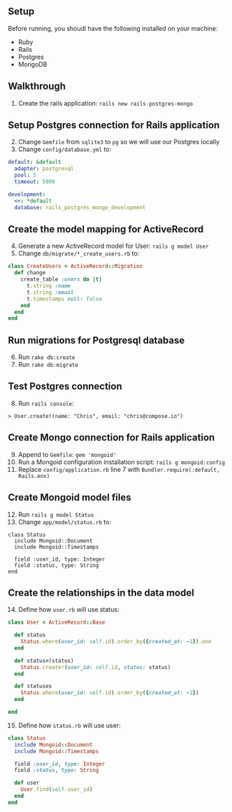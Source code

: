 ## Setup

Before running, you shoudl have the following installed on your machine:

* Ruby
* Rails
* Postgres
* MongoDB

## Walkthrough

1. Create the rails application: `rails new rails-postgres-mongo`

## Setup Postgres connection for Rails application
2. Change `Gemfile` from `sqlite3` to `pg` so we will use our Postgres locally
3. Change `config/database.yml` to:

```yaml
default: &default
  adapter: postgresql
  pool: 5
  timeout: 5000

development:
  <<: *default
  database: rails_postgres_mongo_development
```

## Create the model mapping for ActiveRecord
4. Generate a new ActiveRecord model for User: `rails g model User`
5. Change `db/migrate/*_create_users.rb` to:

```ruby
class CreateUsers < ActiveRecord::Migration
  def change
    create_table :users do |t|
      t.string :name
      t.string :email
      t.timestamps null: false
    end
  end
end
```

## Run migrations for Postgresql database
6. Run `rake db:create`
7. Run `rake db:migrate`

## Test Postgres connection
8. Run `rails console`:

```
> User.create!(name: "Chris", email: "chris@compose.io")
```

## Create Mongo connection for Rails application
9. Append to `Gemfile`: `gem 'mongoid'`
10. Run a Mongoid configuration installation script: `rails g mongoid:config`
11. Replace `config/application.rb` line 7 with `Bundler.require(:default, Rails.env)`

## Create Mongoid model files
12. Run `rails g model Status`
13. Change `app/model/status.rb` to:

```
class Status
  include Mongoid::Document
  include Mongoid::Timestamps

  field :user_id, type: Integer
  field :status, type: String
end
```

## Create the relationships in the data model

14. Define how `user.rb` will use status:
```ruby
class User < ActiveRecord::Base

  def status
    Status.where(user_id: self.id).order_by({created_at: -1}).one
  end

  def status=(status)
    Status.create!(user_id: self.id, status: status)
  end

  def statuses
    Status.where(user_id: self.id).order_by({created_at: -1})
  end

end
```

15. Define how `status.rb` will use user:
```ruby
class Status
  include Mongoid::Document
  include Mongoid::Timestamps

  field :user_id, type: Integer
  field :status, type: String

  def user
    User.find(self.user_id)
  end
end
```
